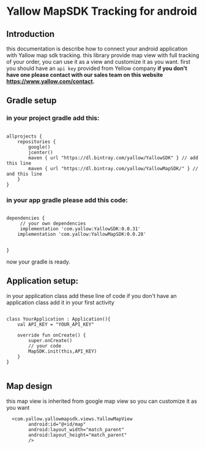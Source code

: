 # Yallow MapSDK Tracking for android

## Introduction 
this documentation is describe how to connect your android application with Yallow map sdk tracking. this library provide map view with full tracking of your order, you can use it as a view and customize it as you want. 
first you should have an `api key` provided from Yellow company **if you don't have one please contact with our sales team on this website https://www.yallow.com/contact.**


## Gradle setup
### in your  project gradle add this:
```

allprojects {
    repositories {
        google()
        jcenter()
        maven { url "https://dl.bintray.com/yallow/YallowSDK" } // add this line 
        maven { url "https://dl.bintray.com/yallow/YallowMapSDK/" } // and this line
    }
}
```

### in your app gradle please add this code: 

```

dependencies {  
     // your own dependencies
     implementation 'com.yallow:YallowSDK:0.0.31'
    implementation 'com.yallow:YallowMapSDK:0.0.28'

   
}
```
now your gradle is ready.

## Application setup:
in your application class add these line of code if you don't have an application class add it in your first activity 

```

class YourApplication : Application(){
    val API_KEY = "YOUR_API_KEY"

    override fun onCreate() {
        super.onCreate()
        // your code
        MapSDK.init(this,API_KEY)
    }
}


```

## Map design
this map view is inherited from google map view so you can customize it as you want 
```
  <com.yallow.yallowmapsdk.views.YallowMapView
        android:id="@+id/map"
        android:layout_width="match_parent"
        android:layout_height="match_parent"
        />
        
   ```
